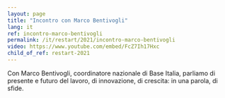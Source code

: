 ```yaml
---
layout: page
title: "Incontro con Marco Bentivogli"
lang: it
ref: incontro-marco-bentivogli
permalink: /it/restart/2021/incontro-marco-bentivogli
video: https://www.youtube.com/embed/FcZ7Ih17Hxc
child_of_ref: restart-2021
---
```


Con Marco Bentivogli, coordinatore nazionale di Base Italia, parliamo di
presente e futuro del lavoro, di innovazione, di crescita: in una parola, di
sfide.
